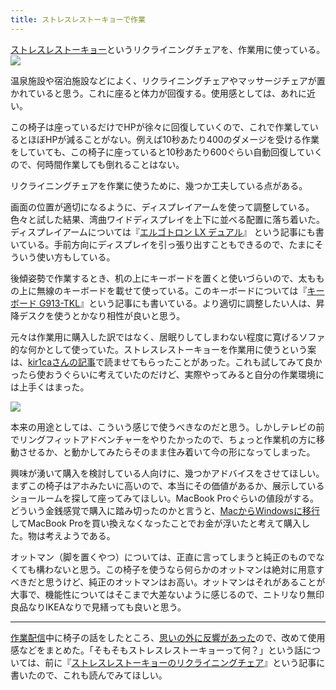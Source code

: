 ```yaml
---
title: ストレスレストーキョーで作業
---
```

[ストレスレストーキョー](https://www.amazon.co.jp/dp/B08B3NM7RW)というリクライニングチェアを、作業用に使っている。![](https://lh3.googleusercontent.com/docs/AG8NV2ZGmghzSe88xbw2oaDx3JF0v-s8N_ROBaQ4gSqr9rH88PZnY59k6eDcdfhgyQeCcuiWxnkuaMjz-7_zMVrXl8JlsZZJJQflhEwuqjhpKOBmWgLZtdshF7vHT2ALj2SKVi_ukW6KhoT_GDEYDCpX0Qyb3wj9zvR2_wWn5RVqagXiCxSnYu-M-3rrFqx8tJ1Txk5pJpJcF11d-J3RPmGUKOXkJ37S1LcsRstnhLlQB8Et5rkGE2T-13vquP56pqNHBZkVA-wE9Sem4drT5legbUhgj9VmRKTlyzbph9Fow7DdxSsYOmbodZM9tPlvIaYbtj5YEPlyk_oQyphHcV1_AnAMe2jCpMCet8RphyFqmVzAuFHb43NN_-J_Kx3f7XchoxkwX48fb39u3BlFQsNmCJ0kCbWR_UvEp0IOsrEm5gAqNvT23EKRSQpqsiiPFYSnaW-q-HpbOposTgonPSMyY6WklhBuiuKGuIS9wauFnytMYZxRpQTAFTQm14VFx0B-6C7vt_0nJDdmO5KYOOETNgI57NHCpwj00FM2D4ccCELjaZ44EFQ0-9rXkirQ0ablFrIPtApACVeXIIbP3v-KlpLgs4A8ormyTPAftRxVSzdGDTSMhPEcSLVqHoL1KEKUxzqYu8HcEfnItlZw31wUfwt1S74n1oLG8D36exraB58GLYTKdkPo_govgEptxAVL8IWsWd2mVK8719Wo6tuSSuKykxYn2nPYc-ULUM2TLjmE6dHAodmRVyYRVZdNfzj30v_8tgrC8jyswBHVXJI9AytFs1Wp88jbmrWO033KsDonmhD3dOgx1HBYoYrvJ8mnOZMYm4ClIzdH1fHx5xy8H4qgil0yxf08UO9LMjel1xUhXFWgxmj_UyZ5mRdGuFfnq9BewULzRO2Oxt6ycSqzOJkxwEiz7fSSfxgMKaKIsrsKQCxMXpzZT4TuW3Sm12Or0tKn5hejR0Tnskd6IVCt-v9F3JuHh3txwXtfoY6jKDWcWFdMoJAtPDyTK85af40vAy_eXqaIht9MAx4TxdpNbxZL1lS90OQni4K5UB4YPZzACxu_ApBWynRkknLWB1n6YsPAgQBJ2E56TBAmx72YTkcwjrJtaDfIcl9UIN0Y2EbkHgXPiJ7EeMtXzr-aWHWZMtxwWZX9qkG7WS8YkxxGMfB_D6-i_0tkLtWGqY-wizICSOGp5gm1i56jW8cWgR_A0ZIZq79fOaef9cT7u9umlu4AiG7LSdOtkun9d3emDS4og8Jg)

温泉施設や宿泊施設などによく、リクライニングチェアやマッサージチェアが置かれていると思う。これに座ると体力が回復する。使用感としては、あれに近い。

この椅子は座っているだけでHPが徐々に回復していくので、これで作業しているとほぼHPが減ることがない。例えば10秒あたり400のダメージを受ける作業をしていても、この椅子に座っていると10秒あたり600ぐらい自動回復していくので、何時間作業しても倒れることはない。

リクライニングチェアを作業に使うために、幾つか工夫している点がある。

画面の位置が適切になるように、ディスプレイアームを使って調整している。色々と試した結果、湾曲ワイドディスプレイを上下に並べる配置に落ち着いた。ディスプレイアームについては『[エルゴトロン LX デュアル](https://r7kamura.com/articles/2021-02-27-ergotron-lx-dual)』 という記事にも書いている。手前方向にディスプレイを引っ張り出すこともできるので、たまにそういう使い方もしている。

後傾姿勢で作業するとき、机の上にキーボードを置くと使いづらいので、太ももの上に無線のキーボードを載せて使っている。このキーボードについては『[キーボード G913-TKL](https://r7kamura.com/articles/2020-10-21-keyboard-g913-tkl)』という記事にも書いている。より適切に調整したい人は、昇降デスクを使うとかなり相性が良いと思う。

元々は作業用に購入した訳ではなく、居眠りしてしまわない程度に寛げるソファ的な何かとして使っていた。ストレスレストーキョーを作業用に使うという案は、[kir1caさんの記事](https://gadget-shot.com/53119)で読ませてもらったことがあった。これも試してみて良かったら使おうぐらいに考えていたのだけど、実際やってみると自分の作業環境には上手くはまった。

![](https://lh3.googleusercontent.com/docs/AG8NV2bgaMxXL5wsDxAiCdVFu-mWlzluWWuCF2zzuEWqf_9VtZsqvwV9hLrtPRhNCl6T4zytcCOvRyUIfruDcq29Fu-PMLhYS5Td4QdgGSsKd87_BXJlBIT6UoXOZInWUctX5ueYbgK3aiw_TF57LO_VqSpHFOK-mo_fKWLFgRv6nwfrnMfmzZmIUEDbfAiaM5GYUk4H-AcNe7N3_HKmCq7Z60pb_YpnLlONnxRdnWlUklqiQeLqoQZ-DXSYPFOD4BA387M7A-6VidgANMFw6Fqaw-VGwsTFRyKqeZhQ1VQ9K7OKlPw5hZnV0zl8hgj0pZwJ1R1gaO4L5AUVgS2eHIJ_Y6Fp4-NIytl4Pj5sHh_Ev1rHcAtIMwxaa7Fk5sTWwRVtsad6B9qD6ejv0MUo5M9rYa5zVnSiFUz0yhuMn8AYaozw3O4WZWr3feGwddinW3VZBa5aK-HVT5Wrp-hR3ZXDhyRGa8mCE454IkTNfd7CpbFSn4K8YbDwMEvIj7RP0NLyCMK23bMkMDYR-gvS-D7zQsuIAE47ucvvNm-zsS3w2AHMums3kaE8wpEb3yjS7YlHToLj4a0oNIj53e6ocGO-LB3rp4zhGC06QoGZppHJFklMl3cl69jydanqZNRn-Z6y-1-YVyEDZCZB7U6CD74v4JGLhyU-P0cnBb18hFWQEWCA8VCEffQ5iYI6XPUkG9c9bmq1h7cxaxxLMgC_8kWYSW2pqsIpBh5hyUD9Gbhcn2bmXFL-egOQWOSoBV3DhX2pz9IR7abkZaOoFUZozLgxIOgf1f6rEoWmYW2kvooXZvwLeZt2O5VEHyxqw7a6AuoWVtIaMKYCXaF84YmGhHgCpJ7RYeFiARxaNggGlYrg7s7AjMmsa6sg-sHS09kYEQrNLW7Tbnidscf_7qssp2stocCFx84NXCiaCbSsruxjLAxeFIX6Jvxam-zAqz9JUI-QmMjgQu25XdIA4vvjGfW4vTcCOsvLVzT5uAFMhGYBEH7RakUO67bkzuqM9QzkTErkQG7Vd_dSCkSbpeXhoUAxSGC3kZ7Fw8BzWEBjaXf2tA3e_KkUL8WbuX9rf9qCm-zHFE0y_Wv-Knui7Ne3T9Ye9aK-7foJKHTE1AXtseHeiP6Wyl6qiHIB9bML9rehcbJAEHhMILALUJCnIUp3pKnC2Xe2imGBOCaxAYxEYBXw8N399mzR8ERKlz78Mpbp9cRrV031uWRh69LvHm4Zwn31rnT7gNsYO5B6U_KqKUhfEZgyMYuX)

本来の用途としては、こういう感じで使うべきなのだと思う。しかしテレビの前でリングフィットアドベンチャーをやりたかったので、ちょっと作業机の方に移動させるか、と動かしてみたらそのまま住み着いて今の形になってしまった。

興味が湧いて購入を検討している人向けに、幾つかアドバイスをさせてほしい。まずこの椅子はアホみたいに高いので、本当にその価値があるか、展示しているショールームを探して座ってみてほしい。MacBook Proぐらいの値段がする。どういう金銭感覚で購入に踏み切ったのかと言うと、[MacからWindowsに移行](https://r7kamura.com/articles/2020-10-04-windows-revolution)してMacBook Proを買い換えなくなったことでお金が浮いたと考えて購入した。物は考えようである。

オットマン（脚を置くやつ）については、正直に言ってしまうと純正のものでなくても構わないと思う。この椅子を使うなら何らかのオットマンは絶対に用意すべきだと思うけど、純正のオットマンはお高い。オットマンはそれがあることが大事で、機能性についてはそこまで大差ないように感じるので、ニトリなり無印良品なりIKEAなりで見繕っても良いと思う。

* * *

[作業配信](https://www.youtube.com/channel/UC5s-KpSDGzxWPWNv94PnJHw)中に椅子の話をしたところ、[思いの外に反響があった](https://scrapbox.io/miyaoka/%E6%97%A5%E5%A0%B12022-05-03)ので、改めて使用感などをまとめた。「そもそもストレスレストーキョーって何？」という話については、前に『[ストレスレストーキョーのリクライニングチェア](https://r7kamura.com/articles/2021-10-22-stressless-tokyo)』という記事に書いたので、これも読んでみてほしい。

